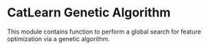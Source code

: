 # CatLearn Genetic Algorithm

This module contains function to perform a global search for feature optimization via a genetic algorithm.
